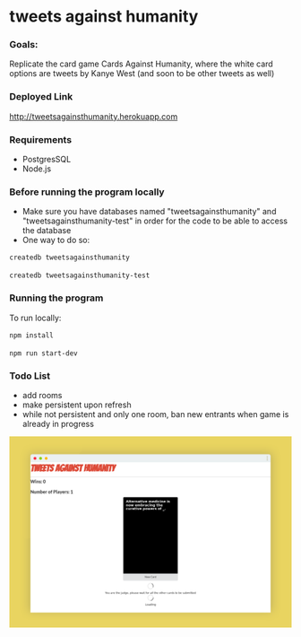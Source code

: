 # tweets against humanity

### Goals: 
Replicate the card game Cards Against Humanity, where the white card options are tweets by Kanye West (and soon to be other tweets as well)

### Deployed Link
http://tweetsagainsthumanity.herokuapp.com

### Requirements
* PostgresSQL
* Node.js

### Before running the program locally
* Make sure you have databases named "tweetsagainsthumanity" and "tweetsagainsthumanity-test" in order for the code to be able to access the database
* One way to do so:
```
createdb tweetsagainsthumanity

createdb tweetsagainsthumanity-test
```

### Running the program
To run locally:
```
npm install

npm run start-dev
```
### Todo List
* add rooms
* make persistent upon refresh
* while not persistent and only one room, ban new entrants when game is already in progress

![alt text](https://github.com/AAAhdoot/tweetsagainsthumanity/blob/master/screenshot.png)



